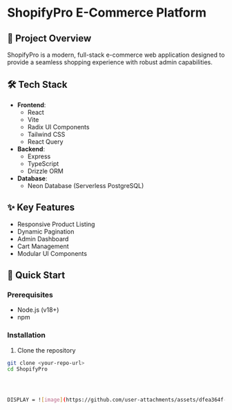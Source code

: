 # ShopifyPro E-Commerce Platform

## 🌟 Project Overview
ShopifyPro is a modern, full-stack e-commerce web application designed to provide a seamless shopping experience with robust admin capabilities.

## 🛠 Tech Stack
- **Frontend**:
  - React
  - Vite
  - Radix UI Components
  - Tailwind CSS
  - React Query
- **Backend**:
  - Express
  - TypeScript
  - Drizzle ORM
- **Database**: 
  - Neon Database (Serverless PostgreSQL)

## ✨ Key Features
- Responsive Product Listing
- Dynamic Pagination
- Admin Dashboard
- Cart Management
- Modular UI Components

## 🚀 Quick Start

### Prerequisites
- Node.js (v18+)
- npm

### Installation
1. Clone the repository
```bash
git clone <your-repo-url>
cd ShopifyPro




DISPLAY = ![image](https://github.com/user-attachments/assets/dfea364f-4680-41af-8c11-72c28fe172fd)
